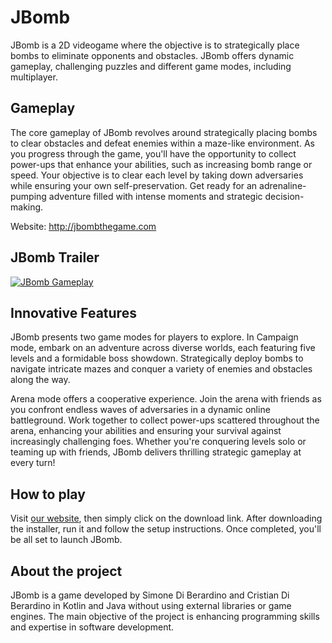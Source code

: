 # JBomb

JBomb is a 2D videogame where the objective is to strategically place bombs to eliminate opponents and obstacles. JBomb offers dynamic gameplay, challenging puzzles and different game modes, including multiplayer.

## Gameplay

The core gameplay of JBomb revolves around strategically placing bombs to clear obstacles and defeat enemies within a maze-like environment. As you progress through the game, you'll have the opportunity to collect power-ups that enhance your abilities, such as increasing bomb range or speed. Your objective is to clear each level by taking down adversaries while ensuring your own self-preservation. Get ready for an adrenaline-pumping adventure filled with intense moments and strategic decision-making.

Website: http://jbombthegame.com

## JBomb Trailer

[![JBomb Gameplay](https://img.youtube.com/vi/PmlfRap1ni8/0.jpg)](https://www.youtube.com/watch?v=PmlfRap1ni8)

## Innovative Features

JBomb presents two game modes for players to explore.
In Campaign mode, embark on an adventure across diverse worlds, each featuring five levels and a formidable boss showdown. Strategically deploy bombs to navigate intricate mazes and conquer a variety of enemies and obstacles along the way.

Arena mode offers a cooperative experience. Join the arena with friends as you confront endless waves of adversaries in a dynamic online battleground. Work together to collect power-ups scattered throughout the arena, enhancing your abilities and ensuring your survival against increasingly challenging foes. Whether you're conquering levels solo or teaming up with friends, JBomb delivers thrilling strategic gameplay at every turn!


## How to play

Visit [our website](http://jbombthegame.com), then simply click on the download link. After downloading the installer, run it and follow the setup instructions. Once completed, you'll be all set to launch JBomb.

## About the project

JBomb is a game developed by Simone Di Berardino and Cristian Di Berardino in Kotlin and Java without using external libraries or game engines. The main objective of the project is enhancing programming skills and expertise in software development.
